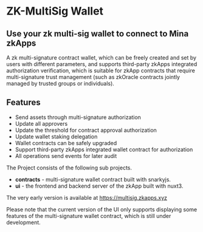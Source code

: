 # ZK-MultiSig Wallet

## Use your zk multi-sig wallet to connect to Mina zkApps

A zk multi-signature contract wallet, which can be freely created and set by users with different parameters, and supports third-party zkApps integrated authorization verification, which is suitable for zkApp contracts that require multi-signature trust management (such as zkOracle contracts jointly managed by trusted groups or individuals).

## Features

- Send assets through multi-signature authorization
- Update all approvers
- Update the threshold for contract approval authorization
- Update wallet staking delegation
- Wallet contracts can be safely upgraded
- Support third-party zkApps integrated wallet contract for authorization
- All operations send events for later audit

The Project consists of the following sub projects.

- **contracts** - multi-signature wallet contract built with snarkyjs.
- **ui** - the frontend and backend server of the zkApp built with nuxt3.

The very early version is available at https://multisig.zkapps.xyz

Please note that the current version of the UI only supports displaying some features of the multi-signature wallet contract, which is still under development.
